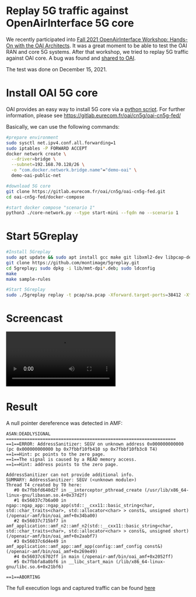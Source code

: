 # Replay 5G traffic against OpenAirInterface 5G core

We recently participated into [Fall 2021 OpenAirInterface Workshop: Hands-On with the OAI Architects](https://openairinterface.org/fall-2021-openairinterface-workshop/).
It was a great moment to be able to test the OAI RAN and core 5G systems. After that workshop, we tried to replay 5G traffic against OAI core. A bug was found and [shared to OAI](https://github.com/OPENAIRINTERFACE/openair-epc-fed/issues/28).

The test was done on December 15, 2021.

# Install OAI 5G core

OAI provides an easy way to install 5G core via a [python script](https://gitlab.eurecom.fr/oai/cn5g/oai-cn5g-fed/-/blob/master/docs/DEPLOY_SA5G_MINI_DS_TESTER_DEPLOYMENT.md#7-deploying-oai-5g-core-network). For further information, please see https://gitlab.eurecom.fr/oai/cn5g/oai-cn5g-fed/

Basically, we can use the following commands:

```bash
#prepare environment
sudo sysctl net.ipv4.conf.all.forwarding=1
sudo iptables -P FORWARD ACCEPT
docker network create \
  --driver=bridge \
  --subnet=192.168.70.128/26 \
  -o "com.docker.network.bridge.name"="demo-oai" \
  demo-oai-public-net

#download 5G core
git clone https://gitlab.eurecom.fr/oai/cn5g/oai-cn5g-fed.git
cd oai-cn5g-fed/docker-compose

#start docker compose "scenario 1"
python3 ./core-network.py --type start-mini --fqdn no --scenario 1
```

# Start 5Greplay

```bash
#Install 5Greplay
sudo apt update && sudo apt install gcc make git libxml2-dev libpcap-dev libconfuse-dev libsctp-dev
git clone https://github.com/montimage/5greplay.git
cd 5greplay; sudo dpkg -i lib/mmt-dpi*.deb; sudo ldconfig
make
make sample-rules

#Start 5Greplay
sudo ./5greplay replay -t pcap/sa.pcap -Xforward.target-ports=38412 -Xforward.target-host=192.168.70.132 -Xforward.nb-copies=1 -Xforward.default=FORWARD
```

# Screencast

<video controls="true" allowfullscreen="true">
    <source src="screencast.mp4" type="video/mp4">
  </video>

# Result

A null pointer dereference was detected in AMF:

```
ASAN:DEADLYSIGNAL
=================================================================
==1==ERROR: AddressSanitizer: SEGV on unknown address 0x000000000000 (pc 0x000000000000 bp 0x7fbbf10fb410 sp 0x7fbbf10fb3c8 T4)
==1==Hint: pc points to the zero page.
==1==The signal is caused by a READ memory access.
==1==Hint: address points to the zero page.

AddressSanitizer can not provide additional info.
SUMMARY: AddressSanitizer: SEGV (<unknown module>) 
Thread T4 created by T0 here:
   #0 0x7fbbfd640d2f in __interceptor_pthread_create (/usr/lib/x86_64-linux-gnu/libasan.so.4+0x37d2f)
   #1 0x56037c7b6a00 in ngap::ngap_app::ngap_app(std::__cxx11::basic_string<char, std::char_traits<char>, std::allocator<char> > const&, unsigned short) (/openair-amf/bin/oai_amf+0x34ba00)
   #2 0x56037c715bf7 in amf_application::amf_n2::amf_n2(std::__cxx11::basic_string<char, std::char_traits<char>, std::allocator<char> > const&, unsigned short) (/openair-amf/bin/oai_amf+0x2aabf7)
   #3 0x56037c6d4e49 in amf_application::amf_app::amf_app(config::amf_config const&) (/openair-amf/bin/oai_amf+0x269e49)
   #4 0x56037c6702ff in main (/openair-amf/bin/oai_amf+0x2052ff)
   #5 0x7fbbfa8a0bf6 in __libc_start_main (/lib/x86_64-linux-gnu/libc.so.6+0x21bf6)

==1==ABORTING
```

The full execution logs and captured traffic can be found [here](./dataset.zip)
